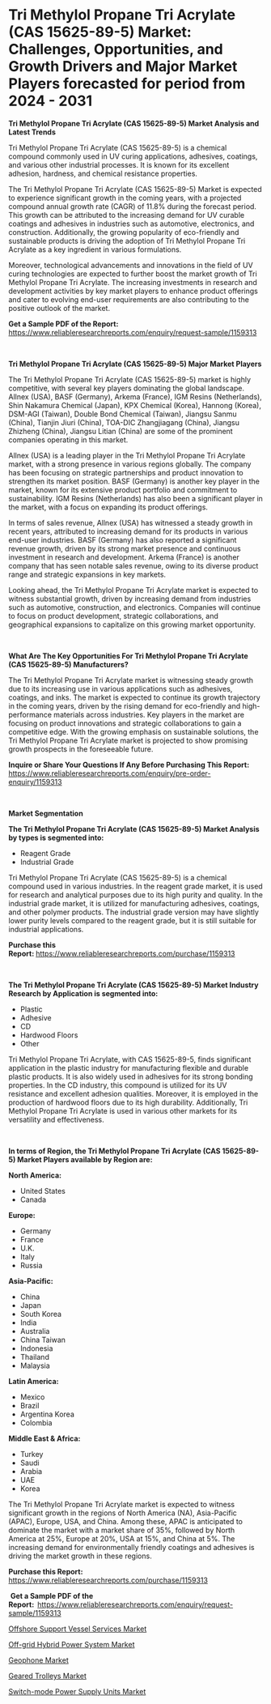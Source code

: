 <p><h1>Tri Methylol Propane Tri Acrylate (CAS 15625-89-5) Market: Challenges, Opportunities, and Growth Drivers and Major Market Players forecasted for period from 2024 - 2031</h1></p><p><strong>Tri Methylol Propane Tri Acrylate (CAS 15625-89-5) Market Analysis and Latest Trends</strong></p>
<p><p>Tri Methylol Propane Tri Acrylate (CAS 15625-89-5) is a chemical compound commonly used in UV curing applications, adhesives, coatings, and various other industrial processes. It is known for its excellent adhesion, hardness, and chemical resistance properties.</p><p>The Tri Methylol Propane Tri Acrylate (CAS 15625-89-5) Market is expected to experience significant growth in the coming years, with a projected compound annual growth rate (CAGR) of 11.8% during the forecast period. This growth can be attributed to the increasing demand for UV curable coatings and adhesives in industries such as automotive, electronics, and construction. Additionally, the growing popularity of eco-friendly and sustainable products is driving the adoption of Tri Methylol Propane Tri Acrylate as a key ingredient in various formulations.</p><p>Moreover, technological advancements and innovations in the field of UV curing technologies are expected to further boost the market growth of Tri Methylol Propane Tri Acrylate. The increasing investments in research and development activities by key market players to enhance product offerings and cater to evolving end-user requirements are also contributing to the positive outlook of the market.</p></p>
<p><strong>Get a Sample PDF of the Report:&nbsp;</strong> <a href="https://www.reliableresearchreports.com/enquiry/request-sample/1159313">https://www.reliableresearchreports.com/enquiry/request-sample/1159313</a></p>
<p>&nbsp;</p>
<p><strong>Tri Methylol Propane Tri Acrylate (CAS 15625-89-5) Major Market Players</strong></p>
<p><p>The Tri Methylol Propane Tri Acrylate (CAS 15625-89-5) market is highly competitive, with several key players dominating the global landscape. Allnex (USA), BASF (Germany), Arkema (France), IGM Resins (Netherlands), Shin Nakamura Chemical (Japan), KPX Chemical (Korea), Hannong (Korea), DSM-AGI (Taiwan), Double Bond Chemical (Taiwan), Jiangsu Sanmu (China), Tianjin Jiuri (China), TOA-DIC Zhangjiagang (China), Jiangsu Zhizheng (China), Jiangsu Litian (China) are some of the prominent companies operating in this market.</p><p>Allnex (USA) is a leading player in the Tri Methylol Propane Tri Acrylate market, with a strong presence in various regions globally. The company has been focusing on strategic partnerships and product innovation to strengthen its market position. BASF (Germany) is another key player in the market, known for its extensive product portfolio and commitment to sustainability. IGM Resins (Netherlands) has also been a significant player in the market, with a focus on expanding its product offerings.</p><p>In terms of sales revenue, Allnex (USA) has witnessed a steady growth in recent years, attributed to increasing demand for its products in various end-user industries. BASF (Germany) has also reported a significant revenue growth, driven by its strong market presence and continuous investment in research and development. Arkema (France) is another company that has seen notable sales revenue, owing to its diverse product range and strategic expansions in key markets.</p><p>Looking ahead, the Tri Methylol Propane Tri Acrylate market is expected to witness substantial growth, driven by increasing demand from industries such as automotive, construction, and electronics. Companies will continue to focus on product development, strategic collaborations, and geographical expansions to capitalize on this growing market opportunity.</p></p>
<p>&nbsp;</p>
<p><strong>What Are The Key Opportunities For Tri Methylol Propane Tri Acrylate (CAS 15625-89-5) Manufacturers?</strong></p>
<p><p>The Tri Methylol Propane Tri Acrylate market is witnessing steady growth due to its increasing use in various applications such as adhesives, coatings, and inks. The market is expected to continue its growth trajectory in the coming years, driven by the rising demand for eco-friendly and high-performance materials across industries. Key players in the market are focusing on product innovations and strategic collaborations to gain a competitive edge. With the growing emphasis on sustainable solutions, the Tri Methylol Propane Tri Acrylate market is projected to show promising growth prospects in the foreseeable future.</p></p>
<p><strong>Inquire or Share Your Questions If Any Before Purchasing This Report:</strong> <a href="https://www.reliableresearchreports.com/enquiry/pre-order-enquiry/1159313">https://www.reliableresearchreports.com/enquiry/pre-order-enquiry/1159313</a></p>
<p>&nbsp;</p>
<p><strong>Market Segmentation</strong></p>
<p><strong>The Tri Methylol Propane Tri Acrylate (CAS 15625-89-5) Market Analysis by types is segmented into:</strong></p>
<p><ul><li>Reagent Grade</li><li>Industrial Grade</li></ul></p>
<p><p>Tri Methylol Propane Tri Acrylate (CAS 15625-89-5) is a chemical compound used in various industries. In the reagent grade market, it is used for research and analytical purposes due to its high purity and quality. In the industrial grade market, it is utilized for manufacturing adhesives, coatings, and other polymer products. The industrial grade version may have slightly lower purity levels compared to the reagent grade, but it is still suitable for industrial applications.</p></p>
<p><strong>Purchase this Report:&nbsp;</strong><a href="https://www.reliableresearchreports.com/purchase/1159313">https://www.reliableresearchreports.com/purchase/1159313</a></p>
<p>&nbsp;</p>
<p><strong>The Tri Methylol Propane Tri Acrylate (CAS 15625-89-5) Market Industry Research by Application is segmented into:</strong></p>
<p><ul><li>Plastic</li><li>Adhesive</li><li>CD</li><li>Hardwood Floors</li><li>Other</li></ul></p>
<p><p>Tri Methylol Propane Tri Acrylate, with CAS 15625-89-5, finds significant application in the plastic industry for manufacturing flexible and durable plastic products. It is also widely used in adhesives for its strong bonding properties. In the CD industry, this compound is utilized for its UV resistance and excellent adhesion qualities. Moreover, it is employed in the production of hardwood floors due to its high durability. Additionally, Tri Methylol Propane Tri Acrylate is used in various other markets for its versatility and effectiveness.</p></p>
<p>&nbsp;</p>
<p><strong>In terms of Region, the Tri Methylol Propane Tri Acrylate (CAS 15625-89-5) Market Players available by Region are:</strong></p>
<p>
    <p> <strong> North America: </strong>
        <ul>
            <li>United States</li>
            <li>Canada</li>
        </ul>
        </p> 
    <p> <strong> Europe: </strong>
        <ul>
            <li>Germany</li>
            <li>France</li>
            <li>U.K.</li>
            <li>Italy</li>
            <li>Russia</li>
        </ul>
        </p> 
    <p> <strong> Asia-Pacific: </strong>
        <ul>
            <li>China</li>
            <li>Japan</li>
            <li>South Korea</li>
            <li>India</li>
            <li>Australia</li>
            <li>China Taiwan</li>
            <li>Indonesia</li>
            <li>Thailand</li>
            <li>Malaysia</li>
        </ul>
        </p> 
    <p> <strong> Latin America: </strong>
        <ul>
            <li>Mexico</li>
            <li>Brazil</li>
            <li>Argentina Korea</li>
            <li>Colombia</li>
        </ul>
        </p> 
    <p> <strong> Middle East & Africa: </strong>
        <ul>
            <li>Turkey</li>
            <li>Saudi</li>
            <li>Arabia</li>
            <li>UAE</li>
            <li>Korea</li>
        </ul>
    </p>
    </p>
<p><p>The Tri Methylol Propane Tri Acrylate market is expected to witness significant growth in the regions of North America (NA), Asia-Pacific (APAC), Europe, USA, and China. Among these, APAC is anticipated to dominate the market with a market share of 35%, followed by North America at 25%, Europe at 20%, USA at 15%, and China at 5%. The increasing demand for environmentally friendly coatings and adhesives is driving the market growth in these regions.</p></p>
<p><strong>Purchase this Report: </strong><a href="https://www.reliableresearchreports.com/purchase/1159313">https://www.reliableresearchreports.com/purchase/1159313</a></p>
<p>&nbsp;<strong>Get a Sample PDF of the Report:&nbsp;&nbsp;</strong><a href="https://www.reliableresearchreports.com/enquiry/request-sample/1159313">https://www.reliableresearchreports.com/enquiry/request-sample/1159313</a></p>
<p><strong></strong></p>
<p><p><a href="https://github.com/cecuraprangm/Market-Research-Report-List-1/blob/main/offshore-support-vessel-services-market.md">Offshore Support Vessel Services Market</a></p><p><a href="https://github.com/antony131rp/Market-Research-Report-List-1/blob/main/off-grid-hybrid-power-system-market.md">Off-grid Hybrid Power System Market</a></p><p><a href="https://medium.com/@caylawisoky8698/geophone-market-research-report-its-history-and-forecast-2024-to-2031-5a7f67359903">Geophone Market</a></p><p><a href="https://issuu.com/reportprime-2/docs/geared-trolleys-market-size-2030.pptx">Geared Trolleys Market</a></p><p><a href="https://issuu.com/reportprime-2/docs/switch-mode-power-supply-units-market-size-2030.pp">Switch-mode Power Supply Units Market</a></p></p>